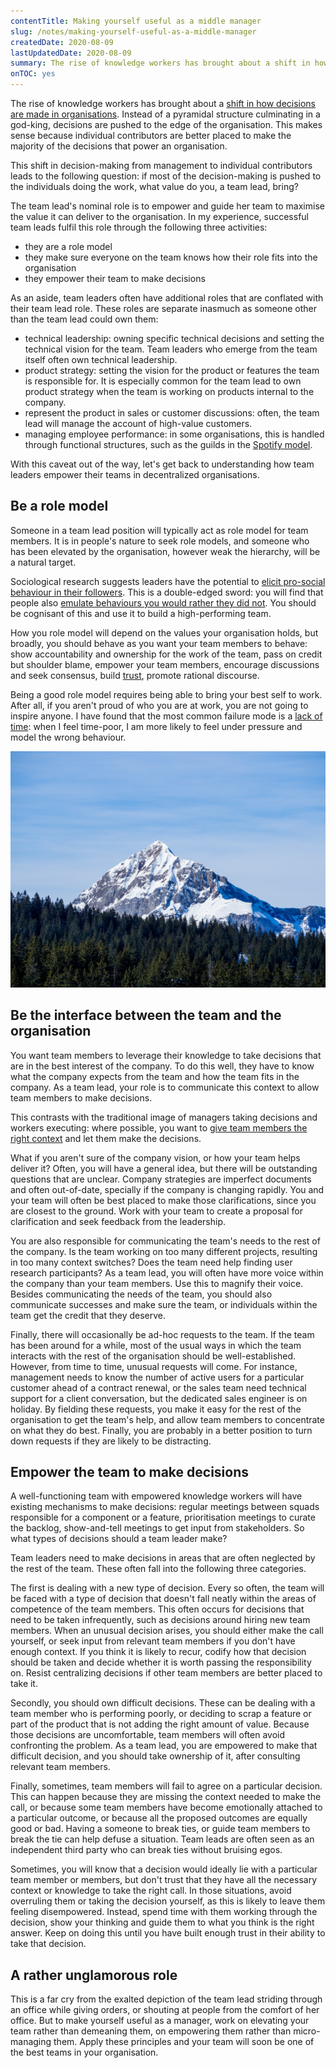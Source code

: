 ```yaml
---
contentTitle: Making yourself useful as a middle manager
slug: /notes/making-yourself-useful-as-a-middle-manager
createdDate: 2020-08-09
lastUpdatedDate: 2020-08-09
summary: The rise of knowledge workers has brought about a shift in how decisions are made in organisations. Decisions are pushed to the edge of the organisation. But if most of the decision-making is pushed to the individuals doing the work, what value do team leads bring?
onTOC: yes
---
```


The rise of knowledge workers has brought about a [shift in how decisions are made in organisations](https://hbr.org/2011/12/first-lets-fire-all-the-managers). Instead of a pyramidal structure culminating in a god-king, decisions are pushed to the edge of the organisation. This makes sense because individual contributors are better placed to make the majority of the decisions that power an organisation. 

This shift in decision-making from management to individual contributors leads to the following question: if most of the decision-making is pushed to the individuals doing the work, what value do you, a team lead, bring?

The team lead's nominal role is to empower and guide her team to maximise the value it can deliver to the organisation. In my experience, successful team leads fulfil this role through the following three activities:

- they are a role model
- they make sure everyone on the team knows how their role fits into the organisation
- they empower their team to make decisions

As an aside, team leaders often have additional roles that are conflated with their team lead role. These roles are separate inasmuch as someone other than the team lead could own them:

- technical leadership: owning specific technical decisions and setting the technical vision for the team. Team leaders who emerge from the team itself often own technical leadership.
- product strategy: setting the vision for the product or features the team is responsible for. It is especially common for the team lead to own product strategy when the team is working on products internal to the company.
- represent the product in sales or customer discussions: often, the team lead will manage the account of high-value customers.
- managing employee performance: in some organisations, this is handled through functional structures, such as the guilds in the [Spotify model](https://www.youtube.com/watch?v=4GK1NDTWbkY).

With this caveat out of the way, let's get back to understanding how team leaders empower their teams in decentralized organisations.

## Be a role model

Someone in a team lead position will typically act as role model for team members. It is in people's nature to seek role models, and someone who has been elevated by the organisation, however weak the hierarchy, will be a natural target.

Sociological research suggests leaders have the potential to [elicit pro-social behaviour in their followers](https://www.sciencedirect.com/science/article/pii/S0167268118302063). This is a double-edged sword: you will find that people also [emulate behaviours you would rather they did not](https://www.sciencedirect.com/science/article/abs/pii/S1053535708001157). You should be cognisant of this and use it to build a high-performing team. 

How you role model will depend on the values your organisation holds, but broadly, you should behave as you want your team members to behave: show accountability and ownership for the work of the team, pass on credit but shoulder blame, empower your team members, encourage discussions and seek consensus, build [trust](/notes/what-is-trust), promote rational discourse.

Being a good role model requires being able to bring your best self to work. After all, if you aren't proud of who you are at work, you are not going to inspire anyone. I have found that the most common failure mode is a [lack of time](/notes/slack-makes-better-leaders): when I feel time-poor, I am more likely to feel under pressure and model the wrong behaviour.

![](./images/manager-1.jpg)

## Be the interface between the team and the organisation

You want team members to leverage their knowledge to take decisions that are in the best interest of the company. To do this well, they have to know what the company expects from the team and how the team fits in the company. As a team lead, your role is to communicate this context to allow team members to make decisions. 

This contrasts with the traditional image of managers taking decisions and workers executing: where possible, you want to [give team members the right context](/notes/dont-just-hire-great-people) and let them make the decisions.

What if you aren't sure of the company vision, or how your team helps deliver it? Often, you will have a general idea, but there will be outstanding questions that are unclear. Company strategies are imperfect documents and often out-of-date, specially if the company is changing rapidly. You and your team will often be best placed to make those clarifications, since you are closest to the ground. Work with your team to create a proposal for clarification and seek feedback from the leadership.

You are also responsible for communicating the team's needs to the rest of the company. Is the team working on too many different projects, resulting in too many context switches? Does the team need help finding user research participants? As a team lead, you will often have more voice within the company than your team members. Use this to magnify their voice. Besides communicating the needs of the team, you should also communicate successes and make sure the team, or individuals within the team get the credit that they deserve.

Finally, there will occasionally be ad-hoc requests to the team. If the team has been around for a while, most of the usual ways in which the team interacts with the rest of the organisation should be well-established. However, from time to time, unusual requests will come. For instance, management needs to know the number of active users for a particular customer ahead of a contract renewal, or the sales team need technical support for a client conversation, but the dedicated sales engineer is on holiday. By fielding these requests, you make it easy for the rest of the organisation to get the team's help, and allow team members to concentrate on what they do best. Finally, you are probably in a better position to turn down requests if they are likely to be distracting.

## Empower the team to make decisions

A well-functioning team with empowered knowledge workers will have existing mechanisms to make decisions: regular meetings between squads responsible for a component or a feature, prioritisation meetings to curate the backlog, show-and-tell meetings to get input from stakeholders. So what types of decisions should a team leader make?

Team leaders need to make decisions in areas that are often neglected by the rest of the team. These often fall into the following three categories.

The first is dealing with a new type of decision. Every so often, the team will be faced with a type of decision that doesn't fall neatly within the areas of competence of the team members. This often occurs for decisions that need to be taken infrequently, such as decisions around hiring new team members. When an unusual decision arises, you should either make the call yourself, or seek input from relevant team members if you don't have enough context. If you think it is likely to recur, codify how that decision should be taken and decide whether it is worth passing the responsibility on. Resist centralizing decisions if other team members are better placed to take it.

Secondly, you should own difficult decisions. These can be dealing with a team member who is performing poorly, or deciding to scrap a feature or part of the product that is not adding the right amount of value. Because those decisions are uncomfortable, team members will often avoid confronting the problem. As a team lead, you are empowered to make that difficult decision, and you should take ownership of it, after consulting relevant team members.

Finally, sometimes, team members will fail to agree on a particular decision. This can happen because they are missing the context needed to make the call, or because some team members have become emotionally attached to a particular outcome, or because all the proposed outcomes are equally good or bad. Having a someone to break ties, or guide team members to break the tie can help defuse a situation. Team leads are often seen as an independent third party who can break ties without bruising egos.

Sometimes, you will know that a decision would ideally lie with a particular team member or members, but don't trust that they have all the necessary context or knowledge to take the right call. In those situations, avoid overruling them or taking the decision yourself, as this is likely to leave them feeling disempowered. Instead, spend time with them working through the decision, show your thinking and guide them to what you think is the right answer. Keep on doing this until you have built enough trust in their ability to take that decision.

## A rather unglamorous role

This is a far cry from the exalted depiction of the team lead striding through an office while giving orders, or shouting at people from the comfort of her office. But to make yourself useful as a manager, work on elevating your team rather than demeaning them, on empowering them rather than micro-managing them. Apply these principles and your team will soon be one of the best teams in your organisation.
